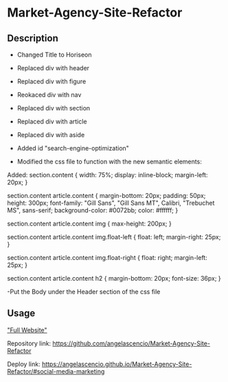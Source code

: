 # Market-Agency-Site-Refactor

## Description
* Changed Title to Horiseon

* Replaced div with header

* Replaced div with figure

* Reokaced div with nav

* Replaced div with section

* Replaced div with article

* Replaced div with aside

* Added id "search-engine-optimization"

* Modified the css file to function with the new semantic elements:

Added: 
section.content  {
    width: 75%;
    display: inline-block;
    margin-left: 20px;
}

section.content article.content {
	margin-bottom: 20px;
	padding: 50px;
	height: 300px;
	font-family: "Gill Sans", "Gill Sans MT", Calibri, "Trebuchet MS", sans-serif;
	background-color: #0072bb;
	color: #ffffff;
}

section.content article.content img {
	max-height: 200px;
}

section.content article.content img.float-left {
	float: left;
	margin-right: 25px;
}

section.content article.content img.float-right {
	float: right;
	margin-left: 25px;
}

section.content article.content h2 {
	margin-bottom: 20px;
	font-size: 36px;
}

-Put the Body under the Header section of the css file

## Usage 

["Full Website"](./assets/images/FullWebsite.png)

Repository link: https://github.com/angelascencio/Market-Agency-Site-Refactor

Deploy link: https://angelascencio.github.io/Market-Agency-Site-Refactor/#social-media-marketing

